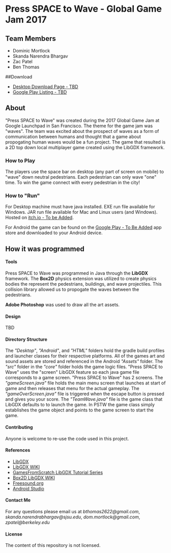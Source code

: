 # **Press SPACE to Wave** - Global Game Jam 2017

## Team Members
* Dominic Mortlock
* Skanda Narendra Bhargav
* Zac Patel
* Ben Thomas

##Download
* [Desktop Download Page - TBD](https://google.com)
* [Google Play Listing - TBD](https://google.com)

## **About**

"Press SPACE to Wave" was created during the 2017 Global Game Jam at Google Launchpad in San Francisco. The theme for the game jam was "waves". The team was excited about the prospect of waves as a form of communication between humans and thought that a game about propogating human waves would be a fun project. The game that resulted is a 2D top down local multiplayer game created using the LibGDX framework. 

### How to Play 

The players use the space bar on desktop (any part of screen on mobile) to "wave" down neutral pedestrians. Each pedestrian can only wave "one" time. To win the game connect with every pedestrian in the city!

### How to "Run"

For Desktop machine must have java installed. EXE run file available for Windows. JAR run file available for Mac and Linux users (and Windows). Hosted on [itch.io - To be Added](https://google.com).

For Android the game can be found on the [Google Play - To Be Added](https://google.com) app store and downloaded to your Android device.

## How it was programmed

#### Tools
Press SPACE to Wave was programmed in Java through the **LibGDX** framework. The **Box2D** physics extension was utilized to create physics bodies the represent the pedestrians, buildings, and wave projectiles. This collision library allowed us to propogate the waves between the pedestrians. 

**Adobe Photoshop** was used to draw all the art assets. 

#### Design
TBD

#### Directory Structure

The *"Desktop"*, *"Android"*, and *"HTML"* folders hold the gradle build profiles and launcher classes for their respective platforms. All of the games art and sound assets are stored and referenced in the Android *"Assets"* folder. The *"src"* folder in the *"core"* folder holds the game logic files. "Press SPACE to Wave" uses the "screen" LibGDX feature so each java game file corresponds to a game screen. "Press SPACE to Wave" has 2 screens. The *"gameScreen.java"* file holds the main menu screen that launches at start of game and then releases that menu for the actual gameplay. The *"gameOverScreen.java"* file is triggered when the escape button is pressed and gives you your score. The *"TeamWave.java"* file is the game class that LibGDX defaults to to launch the game. In PSTW the game class simply establishes the game object and points to the game screen to start the game. 

#### Contributing

Anyone is welcome to re-use the code used in this project.

#### References

* [LibGDX](https://libgdx.badlogicgames.com/)
* [LibGDX WIKI](https://github.com/libgdx/libgdx/wiki)
* [GamesFromScratch LibGDX Tutorial Series](http://www.gamefromscratch.com/page/LibGDX-Tutorial-series.aspx)
* [Box2D LibGDX WIKI](https://github.com/libgdx/libgdx/wiki/Box2d)
* [Freesound.org](http://freesound.org/)
* [Android Studio](https://developer.android.com/studio/index.html)

#### Contact Me

For any questions please email us at _bthomas2622@gmail.com_, _skanda.narendrabhargav@sjsu.edu_, _dom.mortlock@gmail.com_, _zpatel@berkeley.edu_

#### License

The content of this repository is not licensed. 